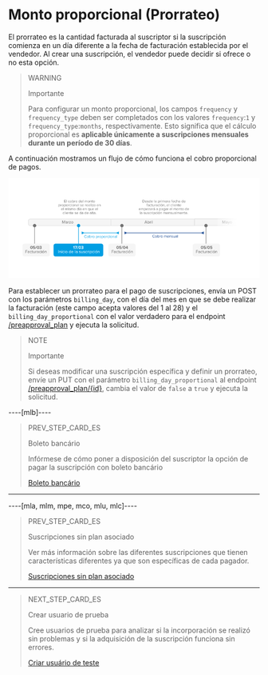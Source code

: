# Monto proporcional (Prorrateo)

El prorrateo es la cantidad facturada al suscriptor si la suscripción comienza en un día diferente a la fecha de facturación establecida por el vendedor. Al crear una suscripción, el vendedor puede decidir si ofrece o no esta opción. 

> WARNING
>
> Importante
>
> Para configurar un monto proporcional, los campos `frequency` y `frequency_type` deben ser completados con los valores `frequency`:`1` y `frequency_type`:`months`, respectivamente. Esto significa que el cálculo proporcional es **aplicable únicamente a suscripciones mensuales durante un período de 30 días**.

A continuación mostramos un flujo de cómo funciona el cobro proporcional de pagos.

![Basic-subscriptions](/images/subscriptions/linea-cobro-ES.png)

Para establecer un prorrateo para el pago de suscripciones, envía un POST con los parámetros `billing_day`, con el día del mes en que se debe realizar la facturación (este campo acepta valores del 1 al 28) y el ` billing_day_proportional` con el valor verdadero para el endpoint [/preapproval_plan](https://www.mercadopago[FAKER][URL][DOMAIN]/developers/es/reference/subscriptions/_preapproval_plan/post) y ejecuta la solicitud.

> NOTE
>
> Importante
>
> Si deseas modificar una suscripción específica y definir un prorrateo, envíe un PUT con el parámetro `billing_day_proportional` al endpoint [/preapproval_plan/{id}](https://www.mercadopago[FAKER][URL][DOMAIN]/developers/es/reference/subscriptions/_preapproval_plan_id/put), cambia el valor de `false` a `true` y ejecuta la solicitud.

----[mlb]----
> PREV_STEP_CARD_ES
>
> Boleto bancário
>
> Infórmese de cómo poner a disposición del suscriptor la opción de pagar la suscripción con boleto bancário
>
> [Boleto bancário](/developers/es/docs/subscriptions/integration-customization/payment-methods/boleto-bancario)
------------

----[mla, mlm, mpe, mco, mlu, mlc]----
> PREV_STEP_CARD_ES
>
> Suscripciones sin plan asociado
>
> Ver más información sobre las diferentes suscripciones que tienen características diferentes ya que son específicas de cada pagador.
>
> [Suscripciones sin plan asociado](/developers/es/docs/subscriptions/integration-configuration/subscription-no-associated-plan)
------------

> NEXT_STEP_CARD_ES
>
> Crear usuario de prueba
>
> Cree usuarios de prueba para analizar si la incorporación se realizó sin problemas y si la adquisición de la suscripción funciona sin errores.
>
> [Criar usuário de teste](/developers/es/docs/subscriptions/integration-test/create-test-user)
